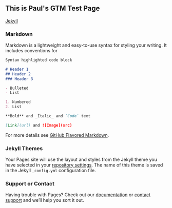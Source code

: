 <!-- Google Tag Manager -->
<script>(function(w,d,s,l,i){w[l]=w[l]||[];w[l].push({'gtm.start':
new Date().getTime(),event:'gtm.js'});var f=d.getElementsByTagName(s)[0],
j=d.createElement(s),dl=l!='dataLayer'?'&l='+l:'';j.async=true;j.src=
'https://www.googletagmanager.com/gtm.js?id='+i+dl;f.parentNode.insertBefore(j,f);
})(window,document,'script','dataLayer','GTM-58P6N4X');</script>
<!-- End Google Tag Manager -->

<!-- Wallet Guru verification - partner account 2749749 yo yo-->
<meta name='ir-site-verification-token' value='-843102139'>
<!-- End veri -->

## This is Paul's GTM Test Page

[Jekyll](https://jekyllrb.com/)

### Markdown

Markdown is a lightweight and easy-to-use syntax for styling your writing. It includes conventions for

```markdown
Syntax highlighted code block

# Header 1
## Header 2
### Header 3

- Bulleted
- List

1. Numbered
2. List

**Bold** and _Italic_ and `Code` text

[Link](url) and ![Image](src)
```

For more details see [GitHub Flavored Markdown](https://guides.github.com/features/mastering-markdown/).

### Jekyll Themes

Your Pages site will use the layout and styles from the Jekyll theme you have selected in your [repository settings](https://github.com/notanotherthrowaway/testsite1/settings). The name of this theme is saved in the Jekyll `_config.yml` configuration file.

### Support or Contact

Having trouble with Pages? Check out our [documentation](https://help.github.com/categories/github-pages-basics/) or [contact support](https://github.com/contact) and we’ll help you sort it out.


<!-- Google Tag Manager (noscript) -->
<noscript><iframe src="https://www.googletagmanager.com/ns.html?id=GTM-58P6N4X"
height="0" width="0" style="display:none;visibility:hidden"></iframe></noscript>
<!-- End Google Tag Manager (noscript) -->

